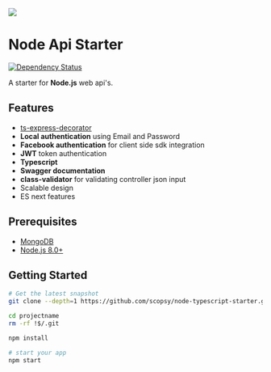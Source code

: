 ![](http://i66.tinypic.com/34glvt3.png)

Node Api Starter
=======================

[![Dependency Status](https://david-dm.org/scopsy/node-typescript-starter/status.svg?style=flat)](https://david-dm.org/scopsy/node-typescript-starter)


A starter for **Node.js** web api's.

Features
--------
- [ts-express-decorator](https://github.com/Romakita/ts-express-decorators)
- **Local authentication** using Email and Password
- **Facebook authentication** for client side sdk integration
- **JWT** token authentication
- **Typescript**
- **Swagger documentation**
- **class-validator** for validating controller json input
- Scalable design
- ES next features

Prerequisites
-------------
- [MongoDB](https://www.mongodb.org/downloads)
- [Node.js 8.0+](http://nodejs.org)


Getting Started
---------------

```bash
# Get the latest snapshot
git clone --depth=1 https://github.com/scopsy/node-typescript-starter.git projectname

cd projectname
rm -rf !$/.git

npm install

# start your app
npm start
```
